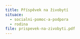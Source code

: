 ```yaml
---
title: Příspěvek na živobytí
situace:
  - socialni-pomoc-a-podpora
  - rodina
file: prispevek-na-zivobyti.pdf
---
```

